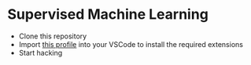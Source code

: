 # Supervised Machine Learning

* Clone this repository
* Import [this profile](https://vscode.dev/profile/github/6596cfa766a82fb9ce65294fef81635c) into your VSCode to install the required extensions
* Start hacking
